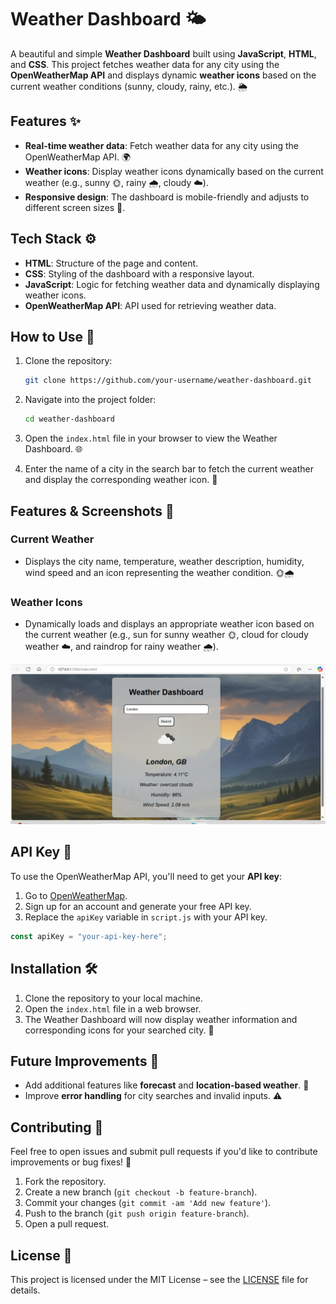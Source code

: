 # Weather Dashboard 🌤️

A beautiful and simple **Weather Dashboard** built using **JavaScript**, **HTML**, and **CSS**. This project fetches weather data for any city using the **OpenWeatherMap API** and displays dynamic **weather icons** based on the current weather conditions (sunny, cloudy, rainy, etc.). 🌦️

## Features ✨

- **Real-time weather data**: Fetch weather data for any city using the OpenWeatherMap API. 🌍
- **Weather icons**: Display weather icons dynamically based on the current weather (e.g., sunny 🌞, rainy 🌧️, cloudy ☁️).
- **Responsive design**: The dashboard is mobile-friendly and adjusts to different screen sizes 📱.

## Tech Stack ⚙️

- **HTML**: Structure of the page and content.
- **CSS**: Styling of the dashboard with a responsive layout.
- **JavaScript**: Logic for fetching weather data and dynamically displaying weather icons.
- **OpenWeatherMap API**: API used for retrieving weather data.

## How to Use 🚀

1. Clone the repository:
   ```bash
   git clone https://github.com/your-username/weather-dashboard.git
   ```

2. Navigate into the project folder:
   ```bash
   cd weather-dashboard
   ```

3. Open the `index.html` file in your browser to view the Weather Dashboard. 🌐

4. Enter the name of a city in the search bar to fetch the current weather and display the corresponding weather icon. 🌈

## Features & Screenshots 📸

### Current Weather
- Displays the city name, temperature, weather description, humidity, wind speed and an icon representing the weather condition. 🌞🌧️

### Weather Icons
- Dynamically loads and displays an appropriate weather icon based on the current weather (e.g., sun for sunny weather 🌞, cloud for cloudy weather ☁️, and raindrop for rainy weather 🌧️).

![Weather Dashboard Screenshot](screenshot.png)

## API Key 🔑

To use the OpenWeatherMap API, you'll need to get your **API key**:

1. Go to [OpenWeatherMap](https://openweathermap.org/).
2. Sign up for an account and generate your free API key.
3. Replace the `apiKey` variable in `script.js` with your API key.

```js
const apiKey = "your-api-key-here";
```

## Installation 🛠️

1. Clone the repository to your local machine.
2. Open the `index.html` file in a web browser.
3. The Weather Dashboard will now display weather information and corresponding icons for your searched city. 🌟

## Future Improvements 🔮

- Add additional features like **forecast** and **location-based weather**. 📅
- Improve **error handling** for city searches and invalid inputs. ⚠️

## Contributing 🤝

Feel free to open issues and submit pull requests if you'd like to contribute improvements or bug fixes! 🎉

1. Fork the repository.
2. Create a new branch (`git checkout -b feature-branch`).
3. Commit your changes (`git commit -am 'Add new feature'`).
4. Push to the branch (`git push origin feature-branch`).
5. Open a pull request.

## License 📝

This project is licensed under the MIT License – see the [LICENSE](LICENSE) file for details.
